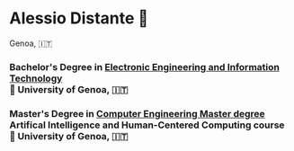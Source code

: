 # Alessio Distante :telescope:
Genoa, :it:

### Bachelor's Degree in [Electronic Engineering and Information Technology](https://corsi.unige.it/corsi/9273) <br> :round_pushpin: University of Genoa, :it:

### Master's Degree in [Computer Engineering Master degree](https://corsi.unige.it/corsi/11160/) <br> Artifical Intelligence and Human-Centered Computing course <br>:round_pushpin: University of Genoa, :it:


